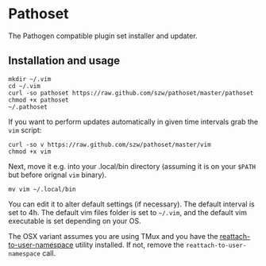 Pathoset
=========

The Pathogen compatible plugin set installer and updater.

Installation and usage
----------------------

    mkdir ~/.vim
    cd ~/.vim
    curl -so pathoset https://raw.github.com/szw/pathoset/master/pathoset
    chmod +x pathoset
    ~/.pathoset

If you want to perform updates automatically in given time intervals grab the `vim` script:

    curl -so v https://raw.github.com/szw/pathoset/master/vim
    chmod +x vim

Next, move it e.g. into your .local/bin directory (assuming it is on your `$PATH` but before orignal
`vim` binary).

    mv vim ~/.local/bin

You can edit it to alter default settings (if necessary). The default interval is set to 4h. The
default vim files folder is set to `~/.vim`, and the default vim executable is set depending on your
OS.

The OSX variant assumes you are using TMux and you have the
[reattach-to-user-namespace](http://robots.thoughtbot.com/post/19398560514/how-to-copy-and-paste-with-tmux-on-mac-os-x)
utility installed. If not, remove the `reattach-to-user-namespace` call.
